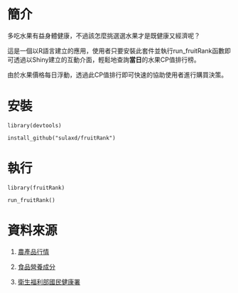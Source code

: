 # 簡介

多吃水果有益身體健康，不過該怎麼挑選選水果才是既健康又經濟呢？

這是一個以R語言建立的應用，使用者只要安裝此套件並執行run_fruitRank函數即可透過以Shiny建立的互動介面，輕鬆地查詢**當日**的水果CP值排行榜。

由於水果價格每日浮動，透過此CP值排行即可快速的協助使用者進行購買決策。

# 安裝
```
library(devtools)

install_github("sulaxd/fruitRank")
```

# 執行
```
library(fruitRank)

run_fruitRank()
```

# 資料來源

1. [農產品行情](http://m.coa.gov.tw/OpenData/FarmTransData.aspx)

1. [食品營養成分](https://consumer.fda.gov.tw/Food/TFND.aspx?nodeID=178#)

1. [衛生福利部國民健康署](http://www.hpa.gov.tw/BHPNet/Web/healthtopic/TopicArticle.aspx?No=201308300011&parentid=201205100003)

